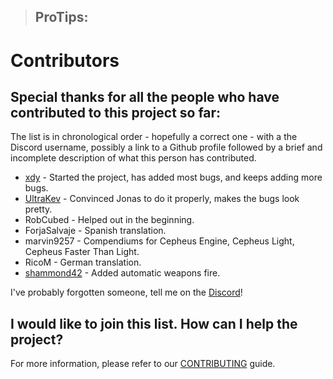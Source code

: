> ## ProTips:
# Contributors

## Special thanks for all the people who have contributed to this project so far:
The list is in chronological order - hopefully a correct one - with a the Discord username, possibly a link to a Github profile followed by a brief and incomplete description of what this person has contributed.

* [xdy](https://github.com/xdy/) - Started the project, has added most bugs, and keeps adding more bugs.
* [UltraKev](https://github.com/UltraKev/) - Convinced Jonas to do it properly, makes the bugs look pretty.
* RobCubed - Helped out in the beginning.
* ForjaSalvaje - Spanish translation.
* marvin9257 - Compendiums for Cepheus Engine, Cepheus Light, Cepheus Faster Than Light.
* RicoM - German translation.
* [shammond42](https://github.com/shammond42/) - Added automatic weapons fire.

I've probably forgotten someone, tell me on the [Discord](https://discord.gg/VNFUvjv)!

## I would like to join this list. How can I help the project?

For more information, please refer to our [CONTRIBUTING](CONTRIBUTING.md) guide.
